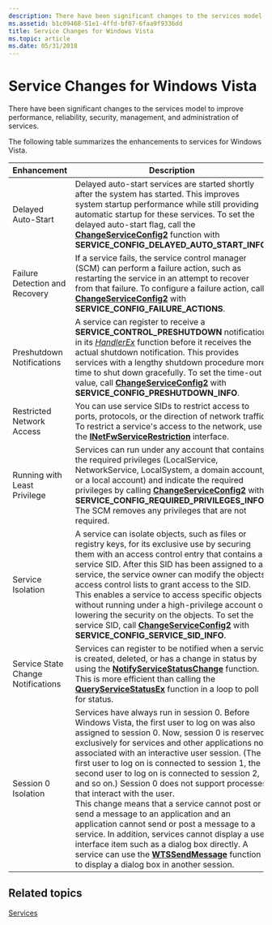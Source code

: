 ```yaml
---
description: There have been significant changes to the services model to improve performance, reliability, security, management, and administration of services.
ms.assetid: b1c09468-51e1-4ffd-bf07-6faa9f9336dd
title: Service Changes for Windows Vista
ms.topic: article
ms.date: 05/31/2018
---
```


# Service Changes for Windows Vista

There have been significant changes to the services model to improve performance, reliability, security, management, and administration of services.

The following table summarizes the enhancements to services for Windows Vista.



| Enhancement                                                                                                                                                                                                  | Description                                                                                                                                                                                                                                                                                                                                                                                                                                                                                                                                                                                                                                                                                                                                                                                                                        |
|--------------------------------------------------------------------------------------------------------------------------------------------------------------------------------------------------------------|------------------------------------------------------------------------------------------------------------------------------------------------------------------------------------------------------------------------------------------------------------------------------------------------------------------------------------------------------------------------------------------------------------------------------------------------------------------------------------------------------------------------------------------------------------------------------------------------------------------------------------------------------------------------------------------------------------------------------------------------------------------------------------------------------------------------------------|
| <span id="Delayed_Auto-Start"></span><span id="delayed_auto-start"></span><span id="DELAYED_AUTO-START"></span>Delayed Auto-Start<br/>                                                                 | Delayed auto-start services are started shortly after the system has started. This improves system startup performance while still providing automatic startup for these services. To set the delayed auto-start flag, call the [**ChangeServiceConfig2**](/windows/desktop/api/Winsvc/nf-winsvc-changeserviceconfig2a) function with **SERVICE\_CONFIG\_DELAYED\_AUTO\_START\_INFO**.<br/>                                                                                                                                                                                                                                                                                                                                                                                                                                                                     |
| <span id="Failure_Detection_and_Recovery"></span><span id="failure_detection_and_recovery"></span><span id="FAILURE_DETECTION_AND_RECOVERY"></span>Failure Detection and Recovery<br/>                 | If a service fails, the service control manager (SCM) can perform a failure action, such as restarting the service in an attempt to recover from that failure. To configure a failure action, call [**ChangeServiceConfig2**](/windows/desktop/api/Winsvc/nf-winsvc-changeserviceconfig2a) with **SERVICE\_CONFIG\_FAILURE\_ACTIONS**.<br/>                                                                                                                                                                                                                                                                                                                                                                                                                                                                                                                     |
| <span id="Preshutdown_Notifications"></span><span id="preshutdown_notifications"></span><span id="PRESHUTDOWN_NOTIFICATIONS"></span>Preshutdown Notifications<br/>                                     | A service can register to receive a **SERVICE\_CONTROL\_PRESHUTDOWN** notification in its [*HandlerEx*](/windows/desktop/api/WinSvc/nc-winsvc-lphandler_function_ex) function before it receives the actual shutdown notification. This provides services with a lengthy shutdown procedure more time to shut down gracefully. To set the time-out value, call [**ChangeServiceConfig2**](/windows/desktop/api/Winsvc/nf-winsvc-changeserviceconfig2a) with **SERVICE\_CONFIG\_PRESHUTDOWN\_INFO**.<br/>                                                                                                                                                                                                                                                                                                                                                                                                      |
| <span id="Restricted_Network_Access"></span><span id="restricted_network_access"></span><span id="RESTRICTED_NETWORK_ACCESS"></span>Restricted Network Access<br/>                                     | You can use service SIDs to restrict access to ports, protocols, or the direction of network traffic. To restrict a service's access to the network, use the [**INetFwServiceRestriction**](/windows/desktop/api/netfw/nn-netfw-inetfwservicerestriction) interface.<br/>                                                                                                                                                                                                                                                                                                                                                                                                                                                                                                                                                                                    |
| <span id="Running_with_Least_Privilege"></span><span id="running_with_least_privilege"></span><span id="RUNNING_WITH_LEAST_PRIVILEGE"></span>Running with Least Privilege<br/>                         | Services can run under any account that contains the required privileges (LocalService, NetworkService, LocalSystem, a domain account, or a local account) and indicate the required privileges by calling [**ChangeServiceConfig2**](/windows/desktop/api/Winsvc/nf-winsvc-changeserviceconfig2a) with **SERVICE\_CONFIG\_REQUIRED\_PRIVILEGES\_INFO**. The SCM removes any privileges that are not required.<br/>                                                                                                                                                                                                                                                                                                                                                                                                                                             |
| <span id="Service_Isolation"></span><span id="service_isolation"></span><span id="SERVICE_ISOLATION"></span>Service Isolation<br/>                                                                     | A service can isolate objects, such as files or registry keys, for its exclusive use by securing them with an access control entry that contains a service SID. After this SID has been assigned to a service, the service owner can modify the objects' access control lists to grant access to the SID. This enables a service to access specific objects without running under a high-privilege account or lowering the security on the objects. To set the service SID, call [**ChangeServiceConfig2**](/windows/desktop/api/Winsvc/nf-winsvc-changeserviceconfig2a) with **SERVICE\_CONFIG\_SERVICE\_SID\_INFO**.<br/>                                                                                                                                                                                                                                     |
| <span id="Service_State_Change_Notifications"></span><span id="service_state_change_notifications"></span><span id="SERVICE_STATE_CHANGE_NOTIFICATIONS"></span>Service State Change Notifications<br/> | Services can register to be notified when a service is created, deleted, or has a change in status by using the [**NotifyServiceStatusChange**](/windows/desktop/api/Winsvc/nf-winsvc-notifyservicestatuschangea) function. This is more efficient than calling the [**QueryServiceStatusEx**](/windows/desktop/api/Winsvc/nf-winsvc-queryservicestatusex) function in a loop to poll for status.<br/>                                                                                                                                                                                                                                                                                                                                                                                                                                                                                            |
| <span id="Session_0_Isolation"></span><span id="session_0_isolation"></span><span id="SESSION_0_ISOLATION"></span>Session 0 Isolation<br/>                                                             | Services have always run in session 0. Before Windows Vista, the first user to log on was also assigned to session 0. Now, session 0 is reserved exclusively for services and other applications not associated with an interactive user session. (The first user to log on is connected to session 1, the second user to log on is connected to session 2, and so on.) Session 0 does not support processes that interact with the user.<br/> This change means that a service cannot post or send a message to an application and an application cannot send or post a message to a service. In addition, services cannot display a user interface item such as a dialog box directly. A service can use the [**WTSSendMessage**](/windows/desktop/api/wtsapi32/nf-wtsapi32-wtssendmessagea) function to display a dialog box in another session.<br/> |



 

## Related topics

<dl> <dt>

[Services](services.md)
</dt> </dl>

 

